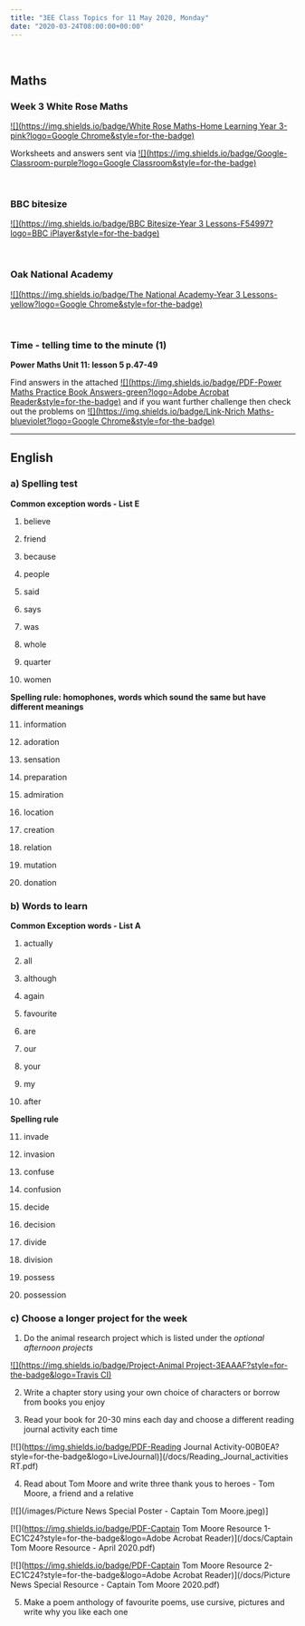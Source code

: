 ```yaml
---
title: "3EE Class Topics for 11 May 2020, Monday"
date: "2020-03-24T08:00:00+00:00"
---
```


&nbsp;

## Maths

### Week 3 White Rose Maths 
[![](https://img.shields.io/badge/White Rose Maths-Home Learning Year 3-pink?logo=Google Chrome&style=for-the-badge)](https://whiterosemaths.com/homelearning/year-3/)

Worksheets and answers sent via [![](https://img.shields.io/badge/Google-Classroom-purple?logo=Google Classroom&style=for-the-badge)](https://classroom.google.com)

<br>

### BBC bitesize 
[![](https://img.shields.io/badge/BBC Bitesize-Year 3 Lessons-F54997?logo=BBC iPlayer&style=for-the-badge)](https://www.bbc.co.uk/bitesize/tags/zmyxxyc/year-3-lessons/)

<br>

### Oak National Academy 
[![](https://img.shields.io/badge/The National Academy-Year 3 Lessons-yellow?logo=Google Chrome&style=for-the-badge)](https://www.thenational.academy/online-classroom/year-3/#schedule)

<br>

### Time - telling time to the minute (1)

**Power Maths Unit 11: lesson 5 p.47-49**

Find answers in the attached [![](https://img.shields.io/badge/PDF-Power Maths Practice Book Answers-green?logo=Adobe Acrobat Reader&style=for-the-badge)](/docs/powermaths/y3/pm_y3_u11_practicebookanswers.pdf) and if you want further challenge then check out the problems on [![](https://img.shields.io/badge/Link-Nrich Maths-blueviolet?logo=Google Chrome&style=for-the-badge)](https://nrich.maths.org)

<hr>

## English

### a) Spelling test

**Common exception words - List E**

1. believe

2. friend

3. because

4. people

5. said

6. says

7. was

8. whole

9. quarter

10. women

**Spelling rule: homophones, words which sound the same but have different meanings**

11. information

12. adoration

13. sensation

14. preparation

15. admiration

16. location

17. creation

18. relation

19. mutation

20. donation

### b) Words to learn

**Common Exception words - List A**

1. actually 

2. all 

3. although 

4. again 

5. favourite 

6. are 

7. our 

8. your 

9. my 

10. after

**Spelling rule**

11. invade 

12. invasion 

13. confuse 

14. confusion 

15. decide 

16. decision 

17. divide 

18. division 

19. possess 

20. possession

### c) Choose a longer project for the week

1. Do the animal research project which is listed under the *optional afternoon projects* 

[![](https://img.shields.io/badge/Project-Animal Project-3EAAAF?style=for-the-badge&logo=Travis CI)](/projects/project2/)

2. Write a chapter story using your own choice of characters or borrow from books you enjoy

3. Read your book for 20-30 mins each day and choose a different reading journal activity each time

[![](https://img.shields.io/badge/PDF-Reading Journal Activity-00B0EA?style=for-the-badge&logo=LiveJournal)](/docs/Reading_Journal_activities RT.pdf)

4. Read about Tom Moore and write three thank yous to heroes - Tom Moore, a friend and a relative

[![](/images/Picture News Special Poster - Captain Tom Moore.jpeg)]

[![](https://img.shields.io/badge/PDF-Captain Tom Moore Resource 1-EC1C24?style=for-the-badge&logo=Adobe Acrobat Reader)](/docs/Captain Tom Moore Resource - April 2020.pdf)

[![](https://img.shields.io/badge/PDF-Captain Tom Moore Resource 2-EC1C24?style=for-the-badge&logo=Adobe Acrobat Reader)](/docs/Picture News Special Resource - Captain Tom Moore 2020.pdf)

5. Make a poem anthology of favourite poems, use cursive, pictures and write why you like each one



<br/>
<br/>

